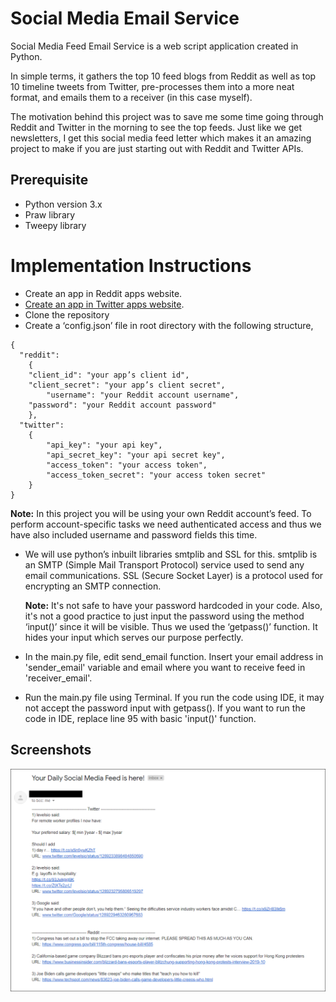 # Social Media Email Service

Social Media Feed Email Service is a web script application created in Python. 

In simple terms, it gathers the top 10 feed blogs from Reddit as well as top 10 timeline tweets from Twitter, pre-processes them into a more neat format, and emails them to a receiver (in this case myself).

The motivation behind this project was to save me some time going through Reddit and Twitter in the morning to see the top feeds. Just like we get newsletters, I get this social media feed letter which makes it an amazing project to make if you are just starting out with Reddit and Twitter APIs.

## Prerequisite
- Python version 3.x
- Praw library
- Tweepy library

# Implementation Instructions
- Create an app in Reddit apps website.
- [Create an app in Twitter apps website](https://github.com/kirito-k/Twitter-API).
- Clone the repository
- Create a ‘config.json’ file in root directory with the following structure,
```
{
  "reddit": 
    {
  	"client_id": "your app’s client id",
  	"client_secret": "your app’s client secret",
        "username": "your Reddit account username",
  	"password": "your Reddit account password"
    },
  "twitter": 
    {
        "api_key": "your api key",
        "api_secret_key": "your api secret key",
        "access_token": "your access token",
        "access_token_secret": "your access token secret"
    }
}
```

<b>Note:</b> In this project you will be using your own Reddit account’s feed. To perform account-specific tasks we need authenticated access and thus we have also included username and password fields this time.

- We will use python’s inbuilt libraries smtplib and SSL for this. smtplib is an SMTP (Simple Mail Transport Protocol) service used to send any email communications. SSL (Secure Socket Layer) is a protocol used for encrypting an SMTP connection.

    <b>Note:</b> It's not safe to have your password hardcoded in your code. Also, it's not a good practice to just input the password using the method ‘input()’ since it will be visible. Thus we used the ‘getpass()’ function. It hides your input which serves our purpose perfectly.

- In the main.py file, edit send_email function. Insert your email address in 'sender_email' variable and email where you want to receive feed in 'receiver_email'.
- Run the main.py file using Terminal. If you run the code using IDE, it may not accept the password input with getpass().
If you want to run the code in IDE, replace line 95 with basic 'input()' function. 

## Screenshots

![](./images/email-feed.png)

